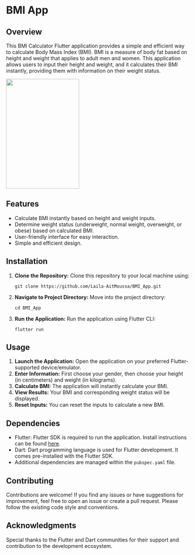 # BMI App

## Overview
This BMI Calculator Flutter application provides a simple and efficient way to calculate Body Mass Index (BMI). BMI is a measure of body fat based on height and weight that applies to adult men and women. This application allows users to input their height and weight, and it calculates their BMI instantly, providing them with information on their weight status.

 <img src="BMI.gif" width="200" height="300" />

## Features
- Calculate BMI instantly based on height and weight inputs.
- Determine weight status (underweight, normal weight, overweight, or obese) based on calculated BMI.
- User-friendly interface for easy interaction.
- Simple and efficient design.

## Installation
1. **Clone the Repository:** Clone this repository to your local machine using:
   ```
   git clone https://github.com/Laila-AitMoussa/BMI_App.git
   ```
   
2. **Navigate to Project Directory:** Move into the project directory:
   ```
   cd BMI_App
   ```

3. **Run the Application:** Run the application using Flutter CLI:
   ```
   flutter run
   ```

## Usage
1. **Launch the Application:** Open the application on your preferred Flutter-supported device/emulator.
2. **Enter Information:** First choose your gender, then choose your height (in centimeters) and weight (in kilograms).
3. **Calculate BMI:** The application will instantly calculate your BMI.
4. **View Results:** Your BMI and corresponding weight status will be displayed.
5. **Reset Inputs:** You can reset the inputs to calculate a new BMI.

## Dependencies
- Flutter: Flutter SDK is required to run the application. Install instructions can be found [here](https://flutter.dev/docs/get-started/install).
- Dart: Dart programming language is used for Flutter development. It comes pre-installed with the Flutter SDK.
- Additional dependencies are managed within the `pubspec.yaml` file.

## Contributing
Contributions are welcome! If you find any issues or have suggestions for improvement, feel free to open an issue or create a pull request. Please follow the existing code style and conventions.

## Acknowledgments
Special thanks to the Flutter and Dart communities for their support and contribution to the development ecosystem.
